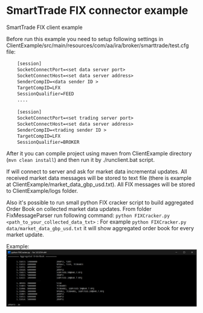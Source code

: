 # SmartTrade FIX connector example

SmartTrade FIX client example

Before run this example you need to setup following settings in ClientExample/src/main/resources/com/aa/ira/broker/smarttrade/test.cfg file:

```
	[session]
	SocketConnectPort=<set data server port>
	SocketConnectHost=<set data server address>
	SenderCompID=<data sender ID >
	TargetCompID=LFX
	SessionQualifier=FEED
	....

	[session]
	SocketConnectPort=<set trading server port>
	SocketConnectHost=<set data server address>
	SenderCompID=<trading sender ID >
	TargetCompID=LFX
	SessionQualifier=BROKER
```

After it you can compile project using maven from ClientExample directory (`mvn clean install`) and then run it by ./runclient.bat script.

If will connect to server and ask for market data incremental updates. All received market data messages will be stored to text file (there is example at ClientExample/market_data_gbp_usd.txt). All FIX messages will be stored to ClientExample/logs folder.

Also it's possible to run small python FIX cracker script to build aggregated Order Book on collected market data updates.
From folder FixMessageParser run following command: `python FIXCracker.py <path_to_your_collected_data_txt>` :
For example `python FIXCracker.py data/market_data_gbp_usd.txt` it will show aggregated order book for every market update.

Example:
![Application example](https://raw.githubusercontent.com/dmarienko/smarttradefix/master/FixMessagesParser/images/running_app.png)


